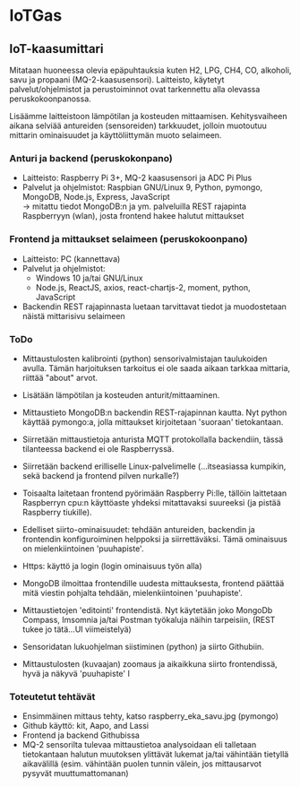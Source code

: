 # IoTGas
## IoT-kaasumittari 
Mitataan huoneessa olevia epäpuhtauksia kuten H2, LPG, CH4, CO, alkoholi, savu ja propaani (MQ-2-kaasusensori). Laitteisto, käytetyt palvelut/ohjelmistot ja perustoiminnot ovat tarkennettu alla olevassa peruskokoonpanossa.

Lisäämme laitteistoon lämpötilan ja kosteuden mittaamisen. Kehitysvaiheen aikana selviää antureiden (sensoreiden) tarkkuudet, jolloin muotoutuu mittarin ominaisuudet ja käyttöliittymän muoto selaimeen.    

### Anturi ja backend (peruskokonpano)
- Laitteisto: Raspberry Pi 3+, MQ-2 kaasusensori ja ADC Pi Plus
- Palvelut ja ohjelmistot: Raspbian GNU/Linux 9, Python, pymongo, MongoDB, Node.js, Express, JavaScript  
-> mitattu tiedot MongoDB:n ja ym. palveluilla REST rajapinta Raspberryyn (wlan), josta frontend hakee halutut mittaukset  

### Frontend ja mittaukset selaimeen (peruskokoonpano)
- Laitteisto: PC (kannettava)
- Palvelut ja ohjelmistot: 
  - Windows 10 ja/tai GNU/Linux
  - Node.js, ReactJS, axios, react-chartjs-2, moment, python, JavaScript 
- Backendin REST rajapinnasta luetaan tarvittavat tiedot ja muodostetaan näistä mittarisivu selaimeen
 
### ToDo
- Mittaustulosten kalibrointi (python) sensorivalmistajan taulukoiden avulla. Tämän harjoituksen tarkoitus ei ole saada aikaan tarkkaa mittaria, riittää "about" arvot.  
- Lisätään lämpötilan ja kosteuden anturit/mittaaminen.  
- Mittaustieto MongoDB:n backendin REST-rajapinnan kautta. Nyt python käyttää pymongo:a, jolla mittaukset kirjoitetaan 'suoraan' tietokantaan. 
- Siirretään mittaustietoja anturista MQTT protokollalla backendiin, tässä tilanteessa backend ei ole Raspberryssä. 
- Siirretään backend erilliselle Linux-palvelimelle (...itseasiassa kumpikin, sekä backend ja frontend pilven nurkalle?)
- Toisaalta laitetaan frontend pyörimään Raspberry Pi:lle, tällöin laittetaan Raspberryn cpu:n käyttöaste yhdeksi mitattavaksi suureeksi (ja pistää Raspberry tiukille).
- Edelliset siirto-ominaisuudet: tehdään antureiden, backendin ja frontendin konfiguroiminen helppoksi ja siirrettäväksi. Tämä ominaisuus on mielenkiintoinen 'puuhapiste'.  

- Https: käyttö ja login (login ominaisuus työn alla)
- MongoDB ilmoittaa frontendille uudesta mittauksesta, frontend päättää mitä viestin pohjalta tehdään, mielenkiintoinen 'puuhapiste'. 
- Mittaustietojen 'editointi' frontendistä.  Nyt käytetään joko MongoDb Compass, Imsomnia ja/tai Postman työkaluja näihin tarpeisiin, (REST tukee jo tätä...UI viimeistelyä) 
- Sensoridatan lukuohjelman siistiminen (python) ja siirto Githubiin.  
- Mittaustulosten (kuvaajan) zoomaus ja aikaikkuna siirto frontendissä, hyvä ja näkyvä 'puuhapiste'   I


### Toteutetut tehtävät
- Ensimmäinen mittaus tehty, katso raspberry_eka_savu.jpg (pymongo)
- Github käyttö: kit, Aapo, and Lassi  
- Frontend ja backend Githubissa
- MQ-2 sensorilta tulevaa mittaustietoa analysoidaan eli talletaan tietokantaan halutun muutoksen ylittävät lukemat ja/tai vähintään tietyllä aikavälillä (esim. vähintään puolen tunnin välein, jos mittausarvot pysyvät muuttumattomanan)
